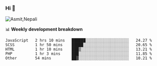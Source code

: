 ### Hi 👋

![Asmit,Nepali](https://media.giphy.com/media/L8K62iTDkzGX6/giphy.gif)
<!--
**asmit99nepali/asmit99nepali** is a ✨ _special_ ✨ repository because its `README.md` (this file) appears on your GitHub profile.

Here are some ideas to get you started:

- 🔭 I’m currently working on ...
- 🌱 I’m currently learning ...
- 👯 I’m looking to collaborate on ...
- 🤔 I’m looking for help with ...
- 💬 Ask me about ...
- 📫 How to reach me: ...
- 😄 Pronouns: ...
- ⚡ Fun fact: ...
-->


📊 **Weekly development breakdown**
<!--START_SECTION:waka-->
```text
JavaScript   2 hrs 10 mins   ██████░░░░░░░░░░░░░░░░░░░   24.27 % 
SCSS         1 hr 50 mins    █████░░░░░░░░░░░░░░░░░░░░   20.65 % 
HTML         1 hr 10 mins    ███▒░░░░░░░░░░░░░░░░░░░░░   13.21 % 
PHP          1 hr 3 mins     ███░░░░░░░░░░░░░░░░░░░░░░   11.85 % 
Other        54 mins         ██▓░░░░░░░░░░░░░░░░░░░░░░   10.21 % 
```
<!--END_SECTION:waka-->

